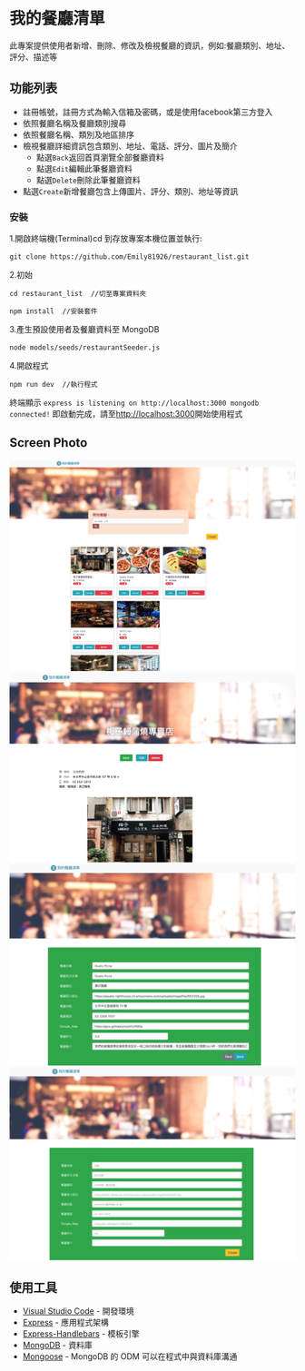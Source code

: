 # 我的餐廳清單

此專案提供使用者新增、刪除、修改及檢視餐廳的資訊，例如:餐廳類別、地址、評分、描述等

## 功能列表

- 註冊帳號，註冊方式為輸入信箱及密碼，或是使用facebook第三方登入
- 依照餐廳名稱及餐廳類別搜尋
- 依照餐廳名稱、類別及地區排序
- 檢視餐廳詳細資訊包含類別、地址、電話、評分、圖片及簡介
  - 點選`Back`返回首頁瀏覽全部餐廳資料
  - 點選`Edit`編輯此筆餐廳資料
  - 點選`Delete`刪除此筆餐廳資料
- 點選`Create`新增餐廳包含上傳圖片、評分、類別、地址等資訊

### 安裝

1.開啟終端機(Terminal)cd 到存放專案本機位置並執行:

```
git clone https://github.com/Emily81926/restaurant_list.git
```

2.初始

```
cd restaurant_list  //切至專案資料夾
```

```
npm install  //安裝套件
```

3.產生預設使用者及餐廳資料至 MongoDB

```
node models/seeds/restaurantSeeder.js
```


4.開啟程式

```
npm run dev  //執行程式
```

終端顯示 `express is listening on http://localhost:3000
mongodb connected!` 即啟動完成，請至[http://localhost:3000](http://localhost:3000)開始使用程式


## Screen Photo

![首頁](https://github.com/Emily81926/restuarant_list/blob/383fe6dd5c625073c04b3a5322f9c77c5d980957/public/img/%E9%A6%96%E9%A0%81.png)
![細節頁](https://github.com/Emily81926/restuarant_list/blob/383fe6dd5c625073c04b3a5322f9c77c5d980957/public/img/%E7%B4%B0%E7%AF%80%E9%A0%81.png)
![編輯頁](https://github.com/Emily81926/restuarant_list/blob/383fe6dd5c625073c04b3a5322f9c77c5d980957/public/img/%E7%B7%A8%E8%BC%AF%E9%A0%81.png)
![新增頁](https://github.com/Emily81926/restuarant_list/blob/383fe6dd5c625073c04b3a5322f9c77c5d980957/public/img/%E6%96%B0%E5%A2%9E%E9%A0%81.png)

## 使用工具

- [Visual Studio Code](https://visualstudio.microsoft.com/zh-hant/) - 開發環境
- [Express](https://www.npmjs.com/package/express) - 應用程式架構
- [Express-Handlebars](https://www.npmjs.com/package/express-handlebars) - 模板引擎
- [MongoDB](https://www.mongodb.com/) - 資料庫
- [Mongoose](https://www.npmjs.com/package/mongoose) - MongoDB 的 ODM 可以在程式中與資料庫溝通
